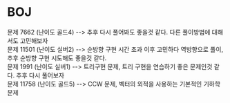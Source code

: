 # BOJ
문제 7662 (난이도 골드4) --> 추후 다시 풀어봐도 좋을것 같다. 다른 풀이방법에 대해서도 고민해보자 <br>
문제 11501 (난이도 실버2) --> 순방향 구현 시간 초과 이후 고민하다 역방향으로 풀이, 추후 순방향 구현 시도해도 좋을것 같다. <br>
문제 1991 (난이도 실버1) --> 트리구현 문제, 트리 구현을 연습하기 좋은 문제인것 같다. 추후 다시 풀어보자 <br>
문제 11758 (난이도 골드5) --> CCW 문제, 벡터의 외적을 사용하는 기본적인 기하학 문제 <br>
